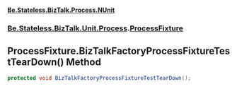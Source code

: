 #### [Be.Stateless.BizTalk.Process.NUnit](README.md 'README')
### [Be.Stateless.BizTalk.Unit.Process](Be.Stateless.BizTalk.Unit.Process.md 'Be.Stateless.BizTalk.Unit.Process').[ProcessFixture](ProcessFixture.md 'Be.Stateless.BizTalk.Unit.Process.ProcessFixture')

## ProcessFixture.BizTalkFactoryProcessFixtureTestTearDown() Method

```csharp
protected void BizTalkFactoryProcessFixtureTestTearDown();
```